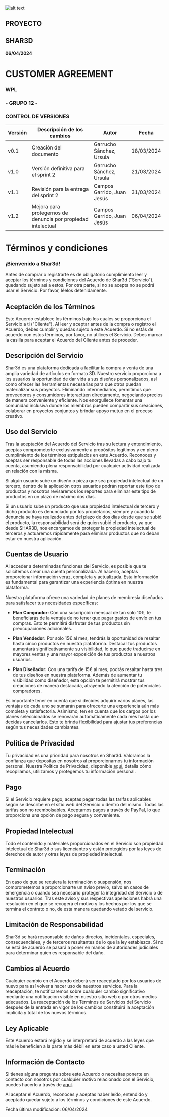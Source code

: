 ![alt text](/img/logo.png)

## **PROYECTO**

## **SHAR3D**

#### 06/04/2024

# **CUSTOMER AGREEMENT**

### **WPL**

### **- GRUPO 12 -**

### **CONTROL DE VERSIONES**

| **Versión** | **Descripción de los cambios** | **Autor** | **Fecha** |
| --- | --- | --- | --- |
| v0.1 | Creación del documento | Garrucho Sánchez, Ursula | 18/03/2024 |
| v1.0 | Versión definitiva para el sprint 2 | Garrucho Sánchez, Ursula | 21/03/2024 |
| v1.1 | Revisión para la entrega del sprint 2 | Campos Garrido, Juan Jesús | 31/03/2024 |
| v1.2 | Mejora para protegernos de denuncia por propiedad intelectual | Campos Garrido, Juan Jesús | 06/04/2024 |

# Términos y condiciones

### ¡Bienvenido a Shar3d!

Antes de comprar o registrarte es de obligatorio cumplimiento leer y aceptar los términos y condiciones del Acuerdo de Shar3d ("Servicio"), quedando sujeto así a estos. Por otra parte, si no se acepta no se podrá usar el Servicio. Por favor, léelos detenidamente.

## Aceptación de los Términos

Este Acuerdo establece los términos bajo los cuales se proporciona el Servicio a ti ("Cliente"). Al leer y aceptar antes de la compra o registro el Acuerdo, debes cumplir y quedas sujeto a este Acuerdo. Si no estás de acuerdo con estos términos, por favor, no utilices el Servicio. Debes marcar la casilla para aceptar el Acuerdo del Cliente antes de proceder.

## Descripción del Servicio

Shar3d es una plataforma dedicada a facilitar la compra y venta de una amplia variedad de artículos en formato 3D. Nuestro servicio proporciona a los usuarios la oportunidad de dar vida a sus diseños personalizados, así como ofrecer las herramientas necesarias para que otros puedan materializar sus proyectos. Eliminando intermediarios, permitimos que proveedores y consumidores interactúen directamente, negociando precios de manera conveniente y eficiente. Nos enorgullece fomentar una comunidad inclusiva donde los miembros pueden compartir sus creaciones, colaborar en proyectos conjuntos y brindar apoyo mutuo en el proceso creativo.

## Uso del Servicio

Tras la aceptación del Acuerdo del Servicio tras su lectura y entendimiento, aceptas comprometerte exclusivamente a propósitos legítimos y en pleno cumplimiento de los términos estipulados en este Acuerdo. Reconoces y aceptas ser responsable de todas las acciones llevadas a cabo bajo tu cuenta, asumiendo plena responsabilidad por cualquier actividad realizada en relación con la misma.

Si algún usuario sube un diseño o pieza que sea propiedad intelectual de un tercero, dentro de la aplicación otros usuarios podrán reportar este tipo de productos y nosotros revisaremos los reportes para eliminar este tipo de productos en un plazo de máximo dos días.

Si un usuario sube un producto que use propiedad intelectual de tercero y dicho producto es denunciado por los propietarios, siempre y cuando la denuncia se haya realizado antes del plazo de dos días desde que se subió el producto, la responsabilidad será de quien subió el producto, ya que desde SHAR3D, nos encargamos de proteger la propiedad intelectual de terceros y actuaremos rápidamente para eliminar productos que no deban estar en nuestra aplicación.


## Cuentas de Usuario

Al acceder a determinadas funciones del Servicio, es posible que te solicitemos crear una cuenta personalizada. Al hacerlo, aceptas proporcionar información veraz, completa y actualizada. Esta información es fundamental para garantizar una experiencia óptima en nuestra plataforma.

Nuestra plataforma ofrece una variedad de planes de membresía diseñados para satisfacer tus necesidades específicas:

- **Plan Comprador:**
  Con una suscripción mensual de tan solo 10€, te beneficiarás de la ventaja de no tener que pagar gastos de envío en tus compras. Esto te permitirá disfrutar de tus productos sin preocupaciones adicionales.

- **Plan Vendedor:**
  Por solo 15€ al mes, tendrás la oportunidad de resaltar hasta cinco productos en nuestra plataforma. Destacar tus productos aumentará significativamente su visibilidad, lo que puede traducirse en mayores ventas y una mayor exposición de tus productos a nuestros usuarios.

- **Plan Diseñador:**
  Con una tarifa de 15€ al mes, podrás resaltar hasta tres de tus diseños en nuestra plataforma. Además de aumentar tu visibilidad como diseñador, esta opción te permitirá mostrar tus creaciones de manera destacada, atrayendo la atención de potenciales compradores.

Es importante tener en cuenta que si decides adquirir varios planes, las ventajas de cada uno se sumarán para ofrecerte una experiencia aún más completa y satisfactoria. Asimismo, ten en cuenta que los cargos por los planes seleccionados se renovarán automáticamente cada mes hasta que decidas cancelarlos. Esto te brinda flexibilidad para ajustar tus preferencias según tus necesidades cambiantes.

## Política de Privacidad

Tu privacidad es una prioridad para nosotros en Shar3d. Valoramos la confianza que depositas en nosotros al proporcionarnos tu información personal. Nuestra Política de Privacidad, disponible [aquí](/docs/Costumer%20agreement/Privacy%20policy), detalla cómo recopilamos, utilizamos y protegemos tu información personal.

## Pago

Si el Servicio requiere pago, aceptas pagar todas las tarifas aplicables según se describe en el sitio web del Servicio o dentro del mismo. Todas las tarifas son no reembolsables. Aceptamos pagos a través de PayPal, lo que proporciona una opción de pago segura y conveniente.

## Propiedad Intelectual

Todo el contenido y materiales proporcionados en el Servicio son propiedad intelectual de Shar3d o sus licenciantes y están protegidos por las leyes de derechos de autor y otras leyes de propiedad intelectual.

## Terminación

En caso de que se requiera la terminación o suspensión, nos comprometemos a proporcionarte un aviso previo, salvo en casos de emergencia o cuando sea necesario proteger la integridad del Servicio o de nuestros usuarios. Tras este aviso y sus respectivas apelaciones habrá una resolución en el que se recogerá el motivo y los hechos por los que se termina el contrato o no, de esta manera quedando vetado del servicio.

## Limitación de Responsabilidad

Shar3d se hará responsable de daños directos, incidentales, especiales, consecuenciales, y de terceros resultantes de lo que la ley establezca. Si no se está de acuerdo se pasará a poner en manos de autoridades judiciales para determinar quien es responsable del daño.

## Cambios al Acuerdo

Cualquier cambio en el Acuerdo deberá ser reaceptado por los usuarios de nuevo para así volver a hacer uso de nuestros servicios. Para la reaceptación, te notificaremos sobre cualquier cambio significativo mediante una notificación visible en nuestro sitio web o por otros medios adecuados. La reaceptación de los Términos de Servicios del Servicio después de la entrada en vigor de los cambios constituirá la aceptación implícita y total de los nuevos términos.

## Ley Aplicable

Este Acuerdo estará regido y se interpretará de acuerdo a las leyes que más le beneficien a la parte más débil en este caso a usted Cliente.

## Información de Contacto

Si tienes alguna pregunta sobre este Acuerdo o necesitas ponerte en contacto con nosotros por cualquier motivo relacionado con el Servicio, puedes hacerlo a través de [aquí](https://landing-page-shar3d.vercel.app/#home).

Al aceptar el Acuerdo, reconoces y aceptas haber leído, entendido y aceptado quedar sujeto a los términos y condiciones de este Acuerdo.

Fecha última modificación: 06/04/2024
